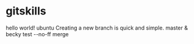 gitskills
=========
hello world!
ubuntu
Creating a new branch is quick and simple.
master & becky
test --no-ff merge
